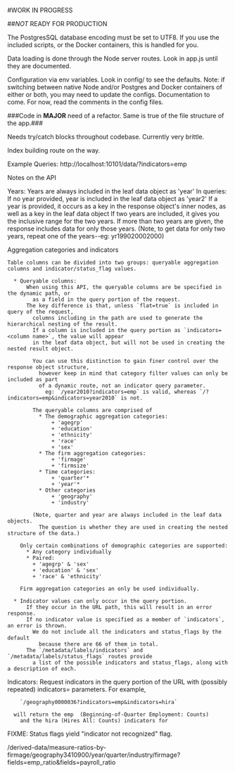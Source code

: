 #WORK IN PROGRESS

##_NOT_ READY FOR PRODUCTION

The PostgresSQL database encoding must be set to UTF8. If you use the included scripts, or the Docker containers, this is handled for you.

Data loading is done through the Node server routes. Look in app.js until they are documented.

Configuration via env variables. Look in config/ to see the defaults. Note: if switching between native Node and/or Postgres and Docker containers of either or both, you may need to update the configs. Documentation to come. For now, read the comments in the config files.

###Code in __MAJOR__ need of a refactor. Same is true of the file structure of the app.###

Needs try/catch blocks throughout codebase. Currently very brittle.

Index building route on the way.

Example Queries:
http://localhost:10101/data/?indicators=emp



Notes on the API

  Years: Years are always included in the leaf data object as 'year'
    In queries:
      If no year provided,
        year is included in the leaf data object as 'year2'
      If a year is provided,
        it occurs as a key in the response object's inner nodes, as well as a key in the leaf data object
      If two years are included,
        it gives you the inclusive range for the two years.
      If more than two years are given, the response includes data for only those years.
        (Note, to get data for only two years, repeat one of the years--eg: yr199020002000)

  Aggregation categories and indicators

    Table columns can be divided into two groups: queryable aggregation columns and indicator/status_flag values.

      * Queryable columns:
          When using this API, the queryable columns are be specified in the dynamic path, or
            as a field in the query portion of the request.
          The key difference is that, unless `flat=true` is included in query of the request,
            columns including in the path are used to generate the hierarchical nesting of the result.
            If a column is included in the query portion as `indicators=<column name>`, the value will appear 
            in the leaf data object, but will not be used in creating the nested result object.

            You can use this distinction to gain finer control over the response object structure,
              however keep in mind that category filter values can only be included as part
              of a dynamic route, not an indicator query parameter.
                eg: `/year2010?indicators=emp` is valid, whereas `/?indicators=emp&indicators=year2010` is not.

            The queryable columns are comprised of
              * The demographic aggregation categories:
                  + 'agegrp'
                  + 'education'
                  + 'ethnicity'
                  + 'race'
                  + 'sex'
              * The firm aggregation categories:
                  + 'firmage'
                  + 'firmsize'
              * Time categories:
                  + 'quarter'*
                  + 'year'*
              * Other categories
                  + 'geography'
                  + 'industry'

            (Note, quarter and year are always included in the leaf data objects.
              The question is whether they are used in creating the nested structure of the data.)

        Only certain combinations of demographic categories are supported:
          * Any category individually
          * Paired:
            + 'agegrp' & 'sex'
            + 'education' & 'sex'
            + 'race' & 'ethnicity'

        Firm aggregation categories an only be used individually.

      * Indicator values can only occur in the query portion. 
          If they occur in the URL path, this will result in an error response.
          If no indicator value is specified as a member of `indicators`, an error is thrown.
            We do not include all the indicators and status_flags by the default 
              because there are 66 of them in total.
          The `/metadata/labels/indicators` and `/metadata/labels/status_flags` routes provide 
            a list of the possible indicators and status_flags, along with a description of each.

  Indicators:
    Request indicators in the query portion of the URL with (possibly repeated) indicators=<field name> parameters.
      For example,

        `/geography0000036?indicators=emp&indicators=hira`
        
      will return the emp  (Beginning-of-Quarter Employment: Counts) 
        and the hira (Hires All: Counts) indicators for 


FIXME:
  Status flags yield "indicator not recognized" flag.


/derived-data/measure-ratios-by-firmage/geography3410900/year/quarter/industry/firmage?fields=emp_ratio&fields=payroll_ratio
